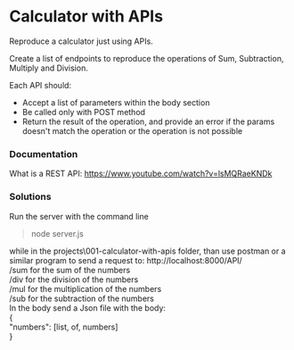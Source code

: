 # Calculator with APIs

Reproduce a calculator just using APIs.

Create a list of endpoints to reproduce the operations of Sum, Subtraction, Multiply and Division.

Each API should:

- Accept a list of parameters within the body section
- Be called only with POST method
- Return the result of the operation, and provide an error if the params doesn't match the operation or the operation is not possible

### Documentation

What is a REST API: https://www.youtube.com/watch?v=lsMQRaeKNDk

### Solutions
Run the server with the command line </br> 
>node server.js </br>

while in the projects\001-calculator-with-apis folder, than use postman or a similar program to send a request to: http://localhost:8000/API/ </br>
/sum for the sum of the numbers</br>
/div for the division of the numbers</br>
/mul for the multiplication of the numbers</br>
/sub for the subtraction of the numbers</br>
In the body send a Json file with the body:</br>
{</br>
    "numbers": [list, of, numbers]</br>
}</br>